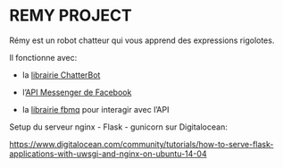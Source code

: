# REMY PROJECT

Rémy est un robot chatteur qui vous apprend des expressions rigolotes.

Il fonctionne avec:

* la [librairie ChatterBot](https://github.com/gunthercox/ChatterBot)

* l’[API Messenger de Facebook](https://developers.facebook.com/docs/messenger-platform/getting-started/quick-start)

* la [librairie fbmq](https://github.com/conbus/fbmq) pour interagir avec l’API

Setup du serveur nginx - Flask - gunicorn sur Digitalocean:

https://www.digitalocean.com/community/tutorials/how-to-serve-flask-applications-with-uwsgi-and-nginx-on-ubuntu-14-04